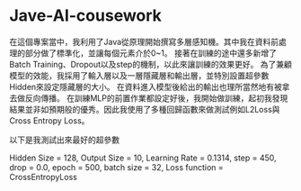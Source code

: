 # Jave-AI-cousework

在這個專案當中，我利用了Java從原理開始撰寫多層感知機。其中我在資料前處理的部分做了標準化，並讓每個元素介於0~1。
接著在訓練的途中還多新增了Batch Training、Dropout以及step的機制，以此來讓訓練的效果更好。
為了兼顧模型的效能，我採用了輸入層以及一層隱藏層和輸出層，並特別設置超參數Hidden來設定隱藏層的大小。
在資料進入模型後給出的輸出也理所當然地有被拿去做反向傳播。
在訓練MLP的前置作業都設定好後，我開始做訓練，起初我發現結果並非如預期般的優秀。因此我使用了多種回歸函數來做測試例如L2Loss與Cross Entropy Loss。

以下是我測試出來最好的超參數

Hidden Size = 128, Output Size = 10, Learning Rate = 0.1314, step = 450, drop = 0.0, epoch = 500, batch size = 32, Loss function = CrossEntropyLoss
